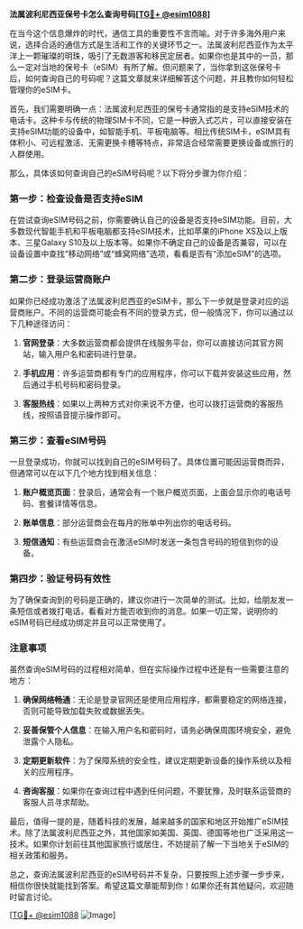 **法属波利尼西亚保号卡怎么查询号码[[TG💪+ @esim1088](https://t.me/s/esim1088)]**

在当今这个信息爆炸的时代，通信工具的重要性不言而喻。对于许多海外用户来说，选择合适的通信方式是生活和工作的关键环节之一。法属波利尼西亚作为太平洋上一颗璀璨的明珠，吸引了无数游客和移民定居者。如果你也是其中的一员，那么一定对当地的保号卡（eSIM）有所了解。但问题来了，当你拿到这张保号卡后，如何查询自己的号码呢？这篇文章就来详细解答这个问题，并且教你如何轻松管理你的eSIM卡。

首先，我们需要明确一点：法属波利尼西亚的保号卡通常指的是支持eSIM技术的电话卡。这种卡与传统的物理SIM卡不同，它是一种嵌入式芯片，可以直接安装在支持eSIM功能的设备中，如智能手机、平板电脑等。相比传统SIM卡，eSIM具有体积小、可远程激活、无需更换卡槽等特点，非常适合经常需要更换设备或旅行的人群使用。

那么，具体该如何查询自己的eSIM号码呢？以下将分步骤为你介绍：

### **第一步：检查设备是否支持eSIM**
在尝试查询eSIM号码之前，你需要确认自己的设备是否支持eSIM功能。目前，大多数现代智能手机和平板电脑都支持eSIM技术，比如苹果的iPhone XS及以上版本、三星Galaxy S10及以上版本等。如果你不确定自己的设备是否兼容，可以在设备设置中查找“移动网络”或“蜂窝网络”选项，看看是否有“添加eSIM”的选项。

### **第二步：登录运营商账户**
如果你已经成功激活了法属波利尼西亚的eSIM卡，那么下一步就是登录对应的运营商账户。不同的运营商可能会有不同的登录方式，但一般情况下，你可以通过以下几种途径访问：

1. **官网登录**：大多数运营商都会提供在线服务平台，你可以直接访问其官方网站，输入用户名和密码进行登录。
   
2. **手机应用**：许多运营商都有专门的应用程序，你可以下载并安装这些应用，然后通过手机号码和密码登录。

3. **客服热线**：如果以上两种方式对你来说不方便，也可以拨打运营商的客服热线，按照语音提示操作即可。

### **第三步：查看eSIM号码**
一旦登录成功，你就可以找到自己的eSIM号码了。具体位置可能因运营商而异，但通常可以在以下几个地方找到相关信息：

1. **账户概览页面**：登录后，通常会有一个账户概览页面，上面会显示你的电话号码、套餐详情等信息。

2. **账单信息**：部分运营商会在每月的账单中列出你的电话号码。

3. **短信通知**：有些运营商会在激活eSIM时发送一条包含号码的短信到你的设备。

### **第四步：验证号码有效性**
为了确保查询到的号码是正确的，建议你进行一次简单的测试。比如，给朋友发一条短信或者拨打电话，看看对方能否收到你的消息。如果一切正常，说明你的eSIM号码已经成功绑定并且可以正常使用了。

### **注意事项**
虽然查询eSIM号码的过程相对简单，但在实际操作过程中还是有一些需要注意的地方：

1. **确保网络畅通**：无论是登录官网还是使用应用程序，都需要稳定的网络连接，否则可能导致加载失败或数据丢失。

2. **妥善保管个人信息**：在输入用户名和密码时，请务必确保周围环境安全，避免泄露个人隐私。

3. **定期更新软件**：为了保障系统的安全性，建议定期更新设备的操作系统以及相关的应用程序。

4. **咨询客服**：如果你在查询过程中遇到任何问题，不要犹豫，及时联系运营商的客服人员寻求帮助。

最后，值得一提的是，随着科技的发展，越来越多的国家和地区开始推广eSIM技术。除了法属波利尼西亚之外，其他国家如美国、英国、德国等地也广泛采用这一技术。如果你计划前往其他国家旅行或居住，不妨提前了解一下当地关于eSIM的相关政策和服务。

总之，查询法属波利尼西亚的eSIM号码并不复杂，只要按照上述步骤一步步来，相信你很快就能找到答案。希望这篇文章能帮到你！如果你还有其他疑问，欢迎随时留言讨论。

[[TG💪+ @esim1088](https://t.me/s/esim1088) ![Image](https://i.postimg.cc/4NQfJmqS/Snipaste-2025-05-13-00-14-12.png)]